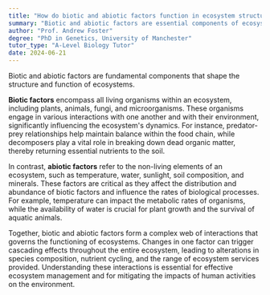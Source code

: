 ```yaml
---
title: "How do biotic and abiotic factors function in ecosystem structure and function?"
summary: "Biotic and abiotic factors are essential components of ecosystem structure and function."
author: "Prof. Andrew Foster"
degree: "PhD in Genetics, University of Manchester"
tutor_type: "A-Level Biology Tutor"
date: 2024-06-21
---
```


Biotic and abiotic factors are fundamental components that shape the structure and function of ecosystems.

**Biotic factors** encompass all living organisms within an ecosystem, including plants, animals, fungi, and microorganisms. These organisms engage in various interactions with one another and with their environment, significantly influencing the ecosystem's dynamics. For instance, predator-prey relationships help maintain balance within the food chain, while decomposers play a vital role in breaking down dead organic matter, thereby returning essential nutrients to the soil.

In contrast, **abiotic factors** refer to the non-living elements of an ecosystem, such as temperature, water, sunlight, soil composition, and minerals. These factors are critical as they affect the distribution and abundance of biotic factors and influence the rates of biological processes. For example, temperature can impact the metabolic rates of organisms, while the availability of water is crucial for plant growth and the survival of aquatic animals.

Together, biotic and abiotic factors form a complex web of interactions that governs the functioning of ecosystems. Changes in one factor can trigger cascading effects throughout the entire ecosystem, leading to alterations in species composition, nutrient cycling, and the range of ecosystem services provided. Understanding these interactions is essential for effective ecosystem management and for mitigating the impacts of human activities on the environment.
    